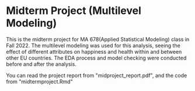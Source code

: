# Midterm Project (Multilevel Modeling)

This is the midterm project for MA 678(Applied Statistical Modeling) class in Fall 2022. The multilevel modeling was used for this analysis, seeing the effect of different attributes on happiness and health within and between other EU countries. The EDA process and model checking were conducted before and after the analysis.

You can read the project report from "midproject_report.pdf", and the code from "midtermproject.Rmd"

